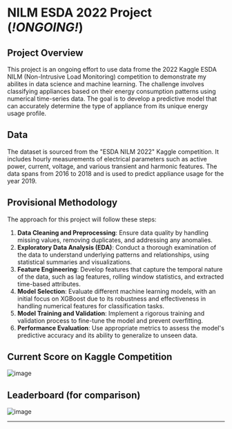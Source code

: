 # NILM ESDA 2022 Project (*!ONGOING!*)

## Project Overview
This project is an ongoing effort to use data frome the 2022 Kaggle ESDA NILM (Non-Intrusive Load Monitoring) competition to demonstrate my abilites in data science and machine learning. The challenge involves classifying appliances based on their energy consumption patterns using numerical time-series data. The goal is to develop a predictive model that can accurately determine the type of appliance from its unique energy usage profile.

## Data
The dataset is sourced from the "ESDA NILM 2022" Kaggle competition. It includes hourly measurements of electrical parameters such as active power, current, voltage, and various transient and harmonic features. The data spans from 2016 to 2018 and is used to predict appliance usage for the year 2019.

## Provisional Methodology
The approach for this project will follow these steps:
1. **Data Cleaning and Preprocessing**: Ensure data quality by handling missing values, removing duplicates, and addressing any anomalies.
2. **Exploratory Data Analysis (EDA)**: Conduct a thorough examination of the data to understand underlying patterns and relationships, using statistical summaries and visualizations.
3. **Feature Engineering**: Develop features that capture the temporal nature of the data, such as lag features, rolling window statistics, and extracted time-based attributes.
4. **Model Selection**: Evaluate different machine learning models, with an initial focus on XGBoost due to its robustness and effectiveness in handling numerical features for classification tasks.
5. **Model Training and Validation**: Implement a rigorous training and validation process to fine-tune the model and prevent overfitting.
6. **Performance Evaluation**: Use appropriate metrics to assess the model's predictive accuracy and its ability to generalize to unseen data.

## Current Score on Kaggle Competition 
![image](https://github.com/magellanic-clouds17/esda_nilm_2022/assets/72970703/c399200e-3f73-4934-a4a3-bc42136fbf92)

## Leaderboard (for comparison)
![image](https://github.com/magellanic-clouds17/esda_nilm_2022/assets/72970703/01fb6ae9-e948-49e1-bf89-5ae9f943979d)

---
